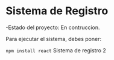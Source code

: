<h1>Sistema de Registro</h1>

-Estado del proyecto: En contruccion.

Para ejecutar el sistema, debes poner:

``` npm install react ```
Sistema de registro 2
